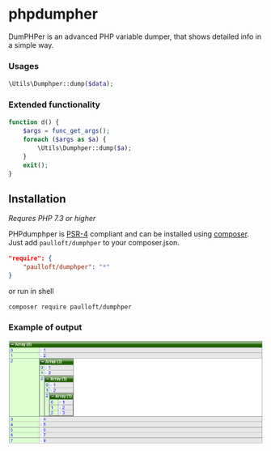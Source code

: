 # phpdumpher
DumPHPer is an advanced PHP variable dumper, that shows detailed info in a simple way.

### Usages
```php
\Utils\Dumphper::dump($data);
```
### Extended functionality
```php
function d() {
    $args = func_get_args();
    foreach ($args as $a) {
        \Utils\Dumphper::dump($a);
    }
    exit();
}
```

Installation
------------

*Requres PHP 7.3 or higher*

PHPdumphper is [PSR-4](https://github.com/php-fig/fig-standards/blob/master/accepted/PSR-4-autoloader.md) compliant and can be installed using [composer](//getcomposer.org). Just add `paulloft/dumphper` to your composer.json.

```json
"require": {
    "paulloft/dumphper": "*"
}
```

or run in shell

```shell
composer require paulloft/dumphper
```

### Example of output
![Garden](https://raw.githubusercontent.com/paulloft/phpdumpher/master/example.png)

